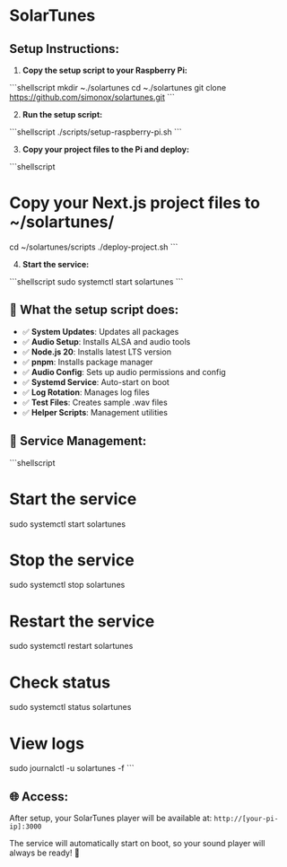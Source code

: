 # SolarTunes

## Setup Instructions:

1. **Copy the setup script to your Raspberry Pi:**

\`\`\`shellscript
mkdir ~./solartunes
cd ~./solartunes
git clone https://github.com/simonox/solartunes.git
\`\`\`


2. **Run the setup script:**

\`\`\`shellscript
./scripts/setup-raspberry-pi.sh
\`\`\`


3. **Copy your project files to the Pi and deploy:**

\`\`\`shellscript
# Copy your Next.js project files to ~/solartunes/
cd ~/solartunes/scripts
./deploy-project.sh
\`\`\`


4. **Start the service:**

\`\`\`shellscript
sudo systemctl start solartunes
\`\`\`




## 🔧 What the setup script does:

- ✅ **System Updates**: Updates all packages
- ✅ **Audio Setup**: Installs ALSA and audio tools
- ✅ **Node.js 20**: Installs latest LTS version
- ✅ **pnpm**: Installs package manager
- ✅ **Audio Config**: Sets up audio permissions and config
- ✅ **Systemd Service**: Auto-start on boot
- ✅ **Log Rotation**: Manages log files
- ✅ **Test Files**: Creates sample .wav files
- ✅ **Helper Scripts**: Management utilities


## 🚀 Service Management:

\`\`\`shellscript
# Start the service
sudo systemctl start solartunes

# Stop the service  
sudo systemctl stop solartunes

# Restart the service
sudo systemctl restart solartunes

# Check status
sudo systemctl status solartunes

# View logs
sudo journalctl -u solartunes -f
\`\`\`

## 🌐 Access:

After setup, your SolarTunes player will be available at:
`http://[your-pi-ip]:3000`

The service will automatically start on boot, so your sound player will always be ready! 🎵
